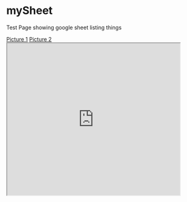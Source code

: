 # mySheet
Test Page showing google sheet listing things

<nav>
<a href="me_in_hue.jpg">Picture 1</a>
<a href="IMG_1020.md">Picture 2</a>
</nav>

<iframe src="https://docs.google.com/spreadsheets/d/e/2PACX-1vQFoScCD9ajngZA12tWH9e3lcXZewrMhi6mV3EZHdQWqWwkTTrP66aE8BW7HYMTxVq8YP6VdhP0rWUG/pubhtml?gid=0&single=true" width="90%" height="400"></iframe>
